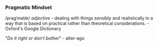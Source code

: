 ### Pragmatic Mindset

 /praɡˈmatɪk/ _adjective_ -  dealing with things sensibly and realistically in a way that is based on practical rather than theoretical considerations. - Oxford's Google Dictionary 

"*Do it right or don't bother*" - alter-ago

